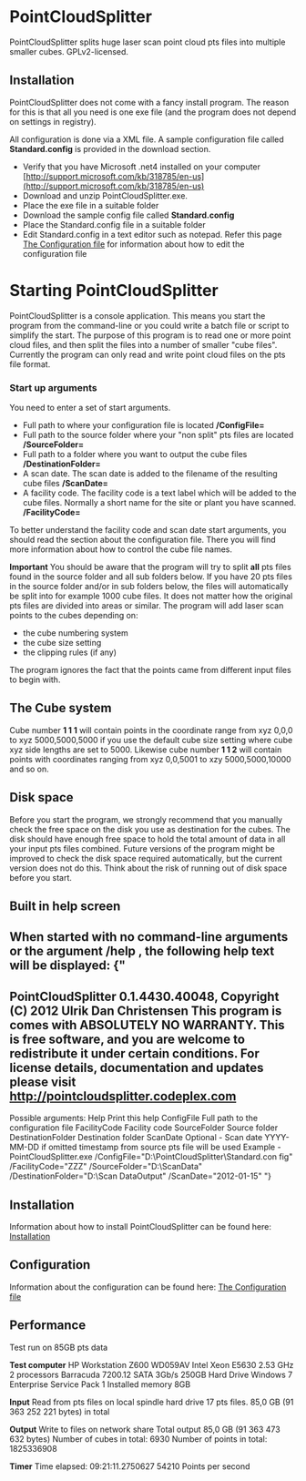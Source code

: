 # PointCloudSplitter
PointCloudSplitter splits huge laser scan point cloud pts files into multiple smaller cubes.
 GPLv2-licensed.
 
 
## Installation 
PointCloudSplitter does not come with a fancy install program. The reason for this is that all you need is one exe file (and the program does not depend on settings in registry). 

All configuration is done via a XML file. A sample configuration file called **Standard.config** is provided in the download section. 

* Verify that you have Microsoft .net4 installed on your computer [http://support.microsoft.com/kb/318785/en-us](http://support.microsoft.com/kb/318785/en-us) 
* Download and unzip PointCloudSplitter.exe. 
* Place the exe file in a suitable folder 
* Download the sample config file called **Standard.config** 
* Place the Standard.config file in a suitable folder 
* Edit Standard.config in a text editor such as notepad. Refer this page [The Configuration file](The-Configuration-file) for information about how to edit the configuration file

# Starting PointCloudSplitter 

PointCloudSplitter is a console application. This means you start the program from the command-line or you could write a batch file or script to simplify the start. 
The purpose of this program is to read one or more point cloud files, and then split the files into a number of smaller "cube files". Currently the program can only read and write point cloud files on the pts file format. 



### Start up arguments 
You need to enter a set of start arguments. 

* Full path to where your configuration file is located **/ConfigFile=** 
* Full path to the source folder where your "non split" pts files are located **/SourceFolder=** 
* Full path to a folder where you want to output the cube files **/DestinationFolder=** 
* A scan date. The scan date is added to the filename of the resulting cube files **/ScanDate=** 
* A facility code. The facility code is a text label which will be added to the cube files. Normally a short name for the site or plant you have scanned. **/FacilityCode=** 

To better understand the facility code and scan date start arguments, you should read the section about the configuration file. There you will find more information about how to control the cube file names. 

**Important** You should be aware that the program will try to split **all** pts files found in the source folder and all sub folders below. 
If you have 20 pts files in the source folder and/or in sub folders below, the files will automatically be split into for example 1000 cube files. It does not matter how the original pts files are divided into areas or similar. The program will add laser scan points to the cubes depending on: 
* the cube numbering system 
* the cube size setting 
* the clipping rules (if any) 

The program ignores the fact that the points came from different input files to begin with. 

## The Cube system 
Cube number **1 1 1** will contain points in the coordinate range from xyz 0,0,0 to xyz 5000,5000,5000 if you use the default cube size setting where cube xyz side lengths are set to 5000. Likewise cube number **1 1 2** will contain points with coordinates ranging from xyz 0,0,5001 to xzy 5000,5000,10000 and so on. 

## Disk space 
Before you start the program, we strongly recommend that you manually check the free space on the disk you use as destination for the cubes. The disk should have enough free space to hold the total amount of data in all your input pts files combined. Future versions of the program might be improved to check the disk space required automatically, but the current version does not do this. Think about the risk of running out of disk space before you start. 

## Built in help screen 
When started with no command-line arguments or the argument **/help** , the following help text will be displayed: 
{" 
---------------------------------------------------------------------------- 
PointCloudSplitter 0.1.4430.40048, Copyright (C) 2012 Ulrik Dan Christensen 
This program is comes with ABSOLUTELY NO WARRANTY. 
This is free software, and you are welcome to redistribute it under certain 
conditions. For license details, documentation and updates please visit 
http://pointcloudsplitter.codeplex.com
---------------------------------------------------------------------------- 

Possible arguments: 
Help Print this help 
ConfigFile Full path to the configuration file 
FacilityCode Facility code 
SourceFolder Source folder 
DestinationFolder Destination folder 
ScanDate Optional - Scan date YYYY-MM-DD if omitted timestamp from 
source pts file will be used 
Example - PointCloudSplitter.exe /ConfigFile="D:\PointCloudSplitter\Standard.con 
fig" /FacilityCode="ZZZ" /SourceFolder="D:\ScanData" /DestinationFolder="D:\Scan 
DataOutput" /ScanDate="2012-01-15" 
"} 
## Installation 
Information about how to install PointCloudSplitter can be found here: [Installation](Installation) 

## Configuration 
Information about the configuration can be found here: [The Configuration file](The-Configuration-file) 

## Performance 

Test run on 85GB pts data 

**Test computer** 
HP Workstation Z600 WD059AV 
Intel Xeon E5630 2.53 GHz 2 processors 
Barracuda 7200.12 SATA 3Gb/s 250GB Hard Drive 
Windows 7 Enterprise Service Pack 1 
Installed memory 8GB 

**Input** 
Read from pts files on local spindle hard drive 
17 pts files. 85,0 GB (91 363 252 221 bytes) in total 

**Output** 
Write to files on network share 
Total output 85,0 GB (91 363 473 632 bytes) 
Number of cubes in total: 6930 
Number of points in total: 1825336908 

**Timer** 
Time elapsed: 09:21:11.2750627 
54210 Points per second
